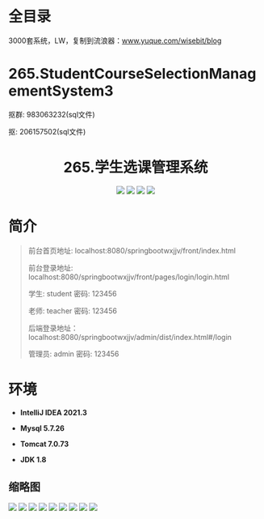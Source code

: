# 全目录

3000套系统，LW，复制到流浪器：www.yuque.com/wisebit/blog

# 265.StudentCourseSelectionManagementSystem3

<p>抠群: 983063232(sql文件)</p>
<p>抠: 206157502(sql文件)</p>

<p><h1 align="center">265.学生选课管理系统</h1></p>


<p align="center">
	<img src="https://img.shields.io/badge/jdk-1.8-orange.svg"/>
    <img src="https://img.shields.io/badge/springboot-5.x-lightgrey.svg"/>
    <img src="https://img.shields.io/badge/vue-3.x-blue.svg"/>
    <img src="https://img.shields.io/badge/mybatis-5.x-yellow.svg"/>
</p>

# 简介
>
> 
>
> 前台首页地址: localhost:8080/springbootwxjjv/front/index.html
>
> 前台登录地址: localhost:8080/springbootwxjjv/front/pages/login/login.html
>
> 学生: student 密码: 123456
> 
> 老师: teacher 密码: 123456
>
> 后端登录地址：localhost:8080/springbootwxjjv/admin/dist/index.html#/login
>
> 管理员: admin   密码: 123456
>

# 环境

- <b>IntelliJ IDEA 2021.3</b>

- <b>Mysql 5.7.26</b>

- <b>Tomcat 7.0.73</b>

- <b>JDK 1.8</b>




## 缩略图

![](https://bitwise.oss-cn-heyuan.aliyuncs.com/2024/9/10/64baab2c-cfb2-41d1-8d00-1e1e29396632.png)
![](https://bitwise.oss-cn-heyuan.aliyuncs.com/2024/9/10/089b119a-7a94-4a11-8f00-2eaea8b2c687.png)
![](https://bitwise.oss-cn-heyuan.aliyuncs.com/2024/9/10/a8ce6589-8650-45aa-bce0-216e5cf3524a.png)
![](https://bitwise.oss-cn-heyuan.aliyuncs.com/2024/9/10/fda94f0e-2d15-4aba-846d-dc7dbb9775f3.png)
![](https://bitwise.oss-cn-heyuan.aliyuncs.com/2024/9/10/8ab229e5-fa1e-44dd-b7be-2210309472ff.png)
![](https://bitwise.oss-cn-heyuan.aliyuncs.com/2024/9/10/5d0816b2-bf24-4be9-a9d9-7e80167e0fef.png)
![](https://bitwise.oss-cn-heyuan.aliyuncs.com/2024/9/10/1bd05610-cb06-4ddf-b99c-40fa9d4e54b8.png)
![](https://bitwise.oss-cn-heyuan.aliyuncs.com/2024/9/10/872be312-2427-4850-a656-5a1c4e56b5da.png)
![](https://bitwise.oss-cn-heyuan.aliyuncs.com/2024/9/10/b0814ba8-0a36-4eb0-95cc-7aadd4f1f6f6.png)




